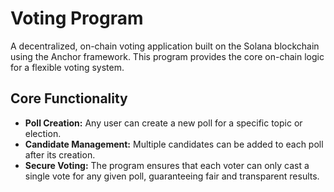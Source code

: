 # Voting Program

A decentralized, on-chain voting application built on the Solana blockchain using the Anchor framework. This program provides the core on-chain logic for a flexible voting system.

## Core Functionality

- **Poll Creation:** Any user can create a new poll for a specific topic or election.
- **Candidate Management:** Multiple candidates can be added to each poll after its creation.
- **Secure Voting:** The program ensures that each voter can only cast a single vote for any given poll, guaranteeing fair and transparent results.
